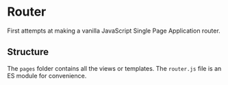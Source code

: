 # Router

First attempts at making a vanilla JavaScript Single Page Application router. 

## Structure 

The `pages` folder contains all the views or templates. The `router.js` file is an ES module for convenience. 